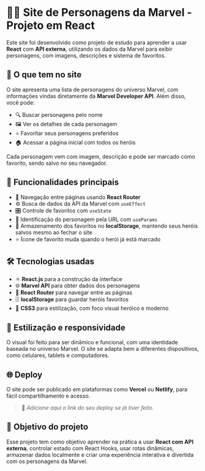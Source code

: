 # 🦸‍♂️ Site de Personagens da Marvel - Projeto em React

Este site foi desenvolvido como projeto de estudo para aprender a usar **React** com **API externa**, utilizando os dados da Marvel para exibir personagens, com imagens, descrições e sistema de favoritos.

## 📝 O que tem no site

O site apresenta uma lista de personagens do universo Marvel, com informações vindas diretamente da **Marvel Developer API**. Além disso, você pode:

- 🔍 Buscar personagens pelo nome  
- 🖼️ Ver os detalhes de cada personagem  
- ⭐ Favoritar seus personagens preferidos  
- 🏠 Acessar a página inicial com todos os heróis  

Cada personagem vem com imagem, descrição e pode ser marcado como favorito, sendo salvo no seu navegador.

## 🚀 Funcionalidades principais

- 🔄 Navegação entre páginas usando **React Router**  
- ⚙️ Busca de dados da API da Marvel com `useEffect`  
- 🎛️ Controle de favoritos com `useState`  
- 📌 Identificação do personagem pela URL com `useParams`  
- 💾 Armazenamento dos favoritos no **localStorage**, mantendo seus heróis salvos mesmo ao fechar o site  
- ⭐ Ícone de favorito muda quando o herói já está marcado  

## 🛠️ Tecnologias usadas

- ⚛️ **React.js** para a construção da interface  
- 🌐 **Marvel API** para obter dados dos personagens  
- 🧭 **React Router** para navegar entre as páginas  
- 🗄️ **localStorage** para guardar heróis favoritos  
- 🎨 **CSS3** para estilização, com foco visual heróico e moderno  

## 🎨 Estilização e responsividade

O visual foi feito para ser dinâmico e funcional, com uma identidade baseada no universo Marvel. O site se adapta bem a diferentes dispositivos, como celulares, tablets e computadores.

## 🌐 Deploy

O site pode ser publicado em plataformas como **Vercel** ou **Netlify**, para fácil compartilhamento e acesso.  
> 📎 *Adicione aqui o link do seu deploy se já tiver feito.*

## 🎯 Objetivo do projeto

Esse projeto tem como objetivo aprender na prática a usar **React com API externa**, controlar estado com React Hooks, usar rotas dinâmicas, armazenar dados localmente e criar uma experiência interativa e divertida com os personagens da Marvel.


